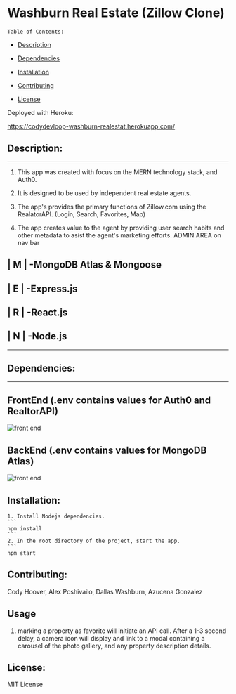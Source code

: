

  # Washburn Real Estate (Zillow Clone)

    Table of Contents:
  
  - [Description](#description)
  
  - [Dependencies](#dependencies)
  
  - [Installation](#installation)
    
  - [Contributing](#contributing)
  
  - [License](#license)

  
  
Deployed with Heroku:
   
https://codydevloop-washburn-realestat.herokuapp.com/

## Description:
---
1. This app was created with focus on the MERN technology stack, and Auth0.

2. It is designed to be used by independent real estate agents.

3. The app's  provides the primary functions of Zillow.com using the RealatorAPI. (Login, Search, Favorites, Map)

4. The app creates value to the agent by providing user search habits and other metadata to asist the agent's marketing efforts.  ADMIN AREA on nav bar





## | M | -MongoDB Atlas & Mongoose 

## | E |   -Express.js 

## | R |   -React.js 

## | N |   -Node.js 
---

## Dependencies:  
---


## FrontEnd (.env contains values for Auth0 and RealtorAPI)

![front end ](/client/public/imagesfrontend.png)
## BackEnd (.env contains values for MongoDB Atlas)
![front end ](/master/client/public/imagesbackend.png)
          
  
## Installation:

    1. Install Nodejs dependencies.
    ```
    npm install
    ```
    2. In the root directory of the project, start the app.
    ```
    npm start
  
## Contributing:
  
  Cody Hoover, Alex Poshivailo, Dallas Washburn, Azucena Gonzalez
## Usage
1. marking a property as favorite will initiate an API call.  After a 1-3 second delay, a camera icon will display and link to a modal containing a carousel of the photo gallery, and any property description details.

## License:

MIT License
  

